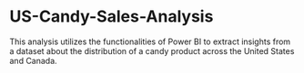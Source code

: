 # US-Candy-Sales-Analysis
This analysis utilizes the functionalities of Power BI to extract insights from a dataset about the distribution of a candy product across the United States and Canada.
